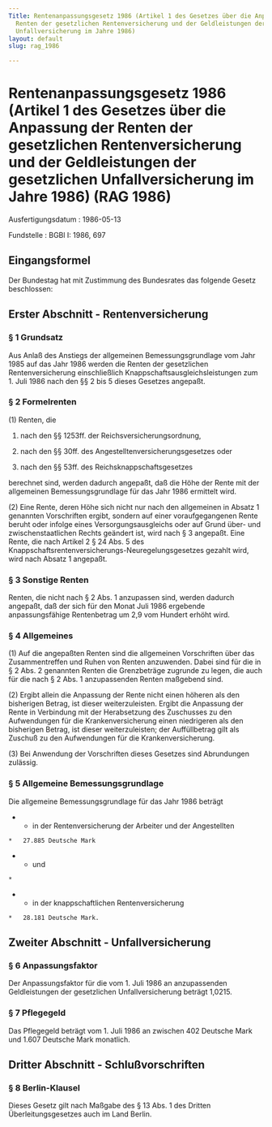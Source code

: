 ```yaml
---
Title: Rentenanpassungsgesetz 1986 (Artikel 1 des Gesetzes über die Anpassung der
  Renten der gesetzlichen Rentenversicherung und der Geldleistungen der gesetzlichen
  Unfallversicherung im Jahre 1986)
layout: default
slug: rag_1986

---
```


# Rentenanpassungsgesetz 1986 (Artikel 1 des Gesetzes über die Anpassung der Renten der gesetzlichen Rentenversicherung und der Geldleistungen der gesetzlichen Unfallversicherung im Jahre 1986) (RAG 1986)

Ausfertigungsdatum
:   1986-05-13

Fundstelle
:   BGBl I: 1986, 697



## Eingangsformel

Der Bundestag hat mit Zustimmung des Bundesrates das folgende Gesetz
beschlossen:


## Erster Abschnitt - Rentenversicherung



### § 1 Grundsatz

Aus Anlaß des Anstiegs der allgemeinen Bemessungsgrundlage vom Jahr
1985 auf das Jahr 1986 werden die Renten der gesetzlichen
Rentenversicherung einschließlich Knappschaftsausgleichsleistungen zum
1\. Juli 1986 nach den §§ 2 bis 5 dieses Gesetzes angepaßt.


### § 2 Formelrenten

(1) Renten, die

1.  nach den §§ 1253ff. der Reichsversicherungsordnung,


2.  nach den §§ 30ff. des Angestelltenversicherungsgesetzes oder


3.  nach den §§ 53ff. des Reichsknappschaftsgesetzes



berechnet sind, werden dadurch angepaßt, daß die Höhe der Rente mit
der allgemeinen Bemessungsgrundlage für das Jahr 1986 ermittelt wird.

(2) Eine Rente, deren Höhe sich nicht nur nach den allgemeinen in
Absatz 1 genannten Vorschriften ergibt, sondern auf einer
voraufgegangenen Rente beruht oder infolge eines Versorgungsausgleichs
oder auf Grund über- und zwischenstaatlichen Rechts geändert ist, wird
nach § 3 angepaßt. Eine Rente, die nach Artikel 2 § 24 Abs. 5 des
Knappschaftsrentenversicherungs-Neuregelungsgesetzes gezahlt wird,
wird nach Absatz 1 angepaßt.


### § 3 Sonstige Renten

Renten, die nicht nach § 2 Abs. 1 anzupassen sind, werden dadurch
angepaßt, daß der sich für den Monat Juli 1986 ergebende
anpassungsfähige Rentenbetrag um 2,9 vom Hundert erhöht wird.


### § 4 Allgemeines

(1) Auf die angepaßten Renten sind die allgemeinen Vorschriften über
das Zusammentreffen und Ruhen von Renten anzuwenden. Dabei sind für
die in § 2 Abs. 2 genannten Renten die Grenzbeträge zugrunde zu legen,
die auch für die nach § 2 Abs. 1 anzupassenden Renten maßgebend sind.

(2) Ergibt allein die Anpassung der Rente nicht einen höheren als den
bisherigen Betrag, ist dieser weiterzuleisten. Ergibt die Anpassung
der Rente in Verbindung mit der Herabsetzung des Zuschusses zu den
Aufwendungen für die Krankenversicherung einen niedrigeren als den
bisherigen Betrag, ist dieser weiterzuleisten; der Auffüllbetrag gilt
als Zuschuß zu den Aufwendungen für die Krankenversicherung.

(3) Bei Anwendung der Vorschriften dieses Gesetzes sind Abrundungen
zulässig.


### § 5 Allgemeine Bemessungsgrundlage

Die allgemeine Bemessungsgrundlage für das Jahr 1986 beträgt

*    *   in der Rentenversicherung der Arbeiter und der Angestellten

    *   27.885 Deutsche Mark


*    *   und

    *

*    *   in der knappschaftlichen Rentenversicherung

    *   28.181 Deutsche Mark.





## Zweiter Abschnitt - Unfallversicherung



### § 6 Anpassungsfaktor

Der Anpassungsfaktor für die vom 1. Juli 1986 an anzupassenden
Geldleistungen der gesetzlichen Unfallversicherung beträgt 1,0215.


### § 7 Pflegegeld

Das Pflegegeld beträgt vom 1. Juli 1986 an zwischen 402 Deutsche Mark
und 1.607 Deutsche Mark monatlich.


## Dritter Abschnitt - Schlußvorschriften



### § 8 Berlin-Klausel

Dieses Gesetz gilt nach Maßgabe des § 13 Abs. 1 des Dritten
Überleitungsgesetzes auch im Land Berlin.

